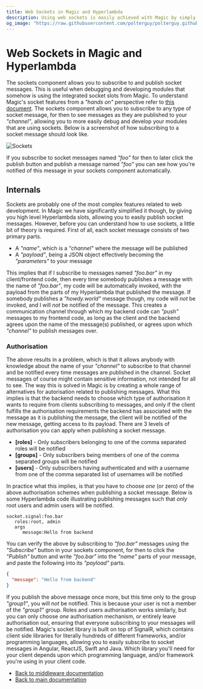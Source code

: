 ```yaml
---
title: Web Sockets in Magic and Hyperlambda
description: Using web sockets is easily achieved with Magic by simply clicking a button. Hyperlambda contains native support for web sockets through SignalR, and allows you to use this as you see fit in your own apps literally in seconds.
og_image: "https://raw.githubusercontent.com/polterguy/polterguy.github.io/master/images/og-sockets.jpg"
---
```


# Web Sockets in Magic and Hyperlambda

The sockets component allows you to subscribe to and publish socket messages. This is useful when
debugging and developing modules that somehow is using the integrated socket slots from Magic.
To understand Magic's socket features from a _"hands on"_ perspective refer
to [this document](/documentation/magic.lambda.sockets/). The sockets component allows you to
subscribe to any type of socket message, for then to see messages as they are published to
your _"channel"_, allowing you to more easily debug and develop your modules that are using sockets.
Below is a screenshot of how subscribing to a socket message should look like.

![Sockets](https://raw.githubusercontent.com/polterguy/polterguy.github.io/master/images/sockets.jpg)

If you subscribe to socket messages named _"foo"_ for then to later click the publish button and
publish a message named _"foo"_ you can see how you're notified of this message in your sockets
component automatically.

## Internals

Sockets are probably one of the most complex features related to web development. In Magic
we have significantly simplified it though, by giving you high level Hyperlambda slots, allowing you
to easily publish socket messages. However, before you can understand how to use sockets, a little
bit of theory is required. First of all, each socket message consists of two primary parts.

* A _"name"_, which is a _"channel"_ where the message will be published
* A _"payload"_, being a JSON object effectively becoming the _"parameters"_ to your message

This implies that if I subscribe to messages named _"foo.bar"_ in my client/frontend code, then every time
somebody publishes a message with the name of _"foo.bar"_, my code will be automatically invoked,
with the payload from the parts of my Hyperlambda that published the message. If somebody publishes
a _"howdy.world"_ message though, my code will _not_ be invoked, and I will _not_ be notified of
the message. This creates a communication channel through which my backend code can _"push"_ messages
to my frontend code, as long as the client and the backend agrees upon the name of the message(s)
published, or agrees upon which _"channel"_ to publish messages over.

### Authorisation

The above results in a problem, which is that it allows anybody with knowledge about the name of
your _"channel"_ to subscribe to that channel and be notified every time messages are published
in the channel. Socket messages of course might contain sensitive information, not intended for
all to see. The way this is solved in Magic is by creating a whole range of alternatives for
autorisation related to publishing messages. What this implies is that the backend needs to choose
which type of authorisation it wants to require from clients subscribing to messages, and only
if the client fulfills the authorisation requirements the backend has associated with the message
as it is publishing the message, the client will be notified of the new message, getting access
to its payload. There are 3 levels of authorisation you can apply when publishing a socket message.

* __[roles]__ - Only subscribers belonging to one of the comma separated roles will be notified
* __[groups]__ - Only subscribers being members of one of the comma separated groups will be notified
* __[users]__ - Only subscribers having authenticated and with a username from one of the comma separated list of usernames will be notified

In practice what this implies, is that you have to choose _one_ (or zero) of the above authorisation
schemes when publishing a socket message. Below is some Hyperlambda code illustrating publishing
messages such that _only_ root users and admin users will be notified.

```
socket.signal:foo.bar
   roles:root, admin
   args
      message:Hello from backend
```

You can verify the above by subscribing to _"foo.bar"_ messages using the _"Subscribe"_ button
in your sockets component, for then to click the _"Publish"_ button and write _"foo.bar"_ into
the _"name"_ parts of your message, and paste the following into its _"payload"_ parts.

```json
{
  "message": "Hello from backend"
}
```

If you publish the above message once more, but this time only to the group _"group1"_, you will
_not_ be notified. This is because your user is not a member of the _"group1"_ group. Roles and
users authorisation works similarly, but you can only choose _one_ authorisation mechanism, or
entirely leave authorisation out, ensuring that everyone subscribing to your messages will be notified.
Magic's socket library is built on top of SignalR, which contains client side libraries for literally
hundreds of different frameworks, and/or programming languages, allowing you to easily subscribe
to socket messages in Angular, ReactJS, Swift and Java. Which library you'll need for your
client depends upon which programming language, and/or framework you're using in your client code.

* [Back to middleware documentation](/documentation/magic/)
* [Back to main documentation](/documentation/)
